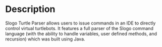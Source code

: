 # Description
Slogo Turtle Parser allows users to issue commands in an IDE to directly control virtual turtlebots. It features a full parser of the Slogo command language (with the ability to handle variables, user defined methods, and recursion) which was built using Java.
